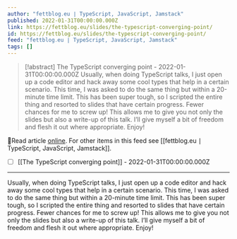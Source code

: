 ```yaml
---
author: "fettblog․eu ∣ TypeScript, JavaScript, Jamstack"
published: 2022-01-31T00:00:00.000Z
link: https://fettblog.eu/slides/the-typescript-converging-point/
id: https://fettblog.eu/slides/the-typescript-converging-point/
feed: "fettblog․eu ∣ TypeScript, JavaScript, Jamstack"
tags: []
---
```

> [!abstract] The TypeScript converging point - 2022-01-31T00:00:00.000Z
> Usually, when doing TypeScript talks, I just open up a code editor and hack away some cool types that help in a certain scenario. This time, I was asked to do the same thing but within a 20-minute time limit. This has been super tough, so I scripted the entire thing and resorted to slides that have certain progress. Fewer chances for me to screw up! This allows me to give you not only the slides but also a write-up of this talk. I’ll give myself a bit of freedom and flesh it out where appropriate. Enjoy!

🔗Read article [online](https://fettblog.eu/slides/the-typescript-converging-point/). For other items in this feed see [[fettblog․eu ∣ TypeScript, JavaScript, Jamstack]].

- [ ] [[The TypeScript converging point]] - 2022-01-31T00:00:00.000Z
- - -
Usually, when doing TypeScript talks, I just open up a code editor and hack away some cool types that help in a certain scenario. This time, I was asked to do the same thing but within a 20-minute time limit. This has been super tough, so I scripted the entire thing and resorted to slides that have certain progress. Fewer chances for me to screw up! This allows me to give you not only the slides but also a write-up of this talk. I’ll give myself a bit of freedom and flesh it out where appropriate. Enjoy!
